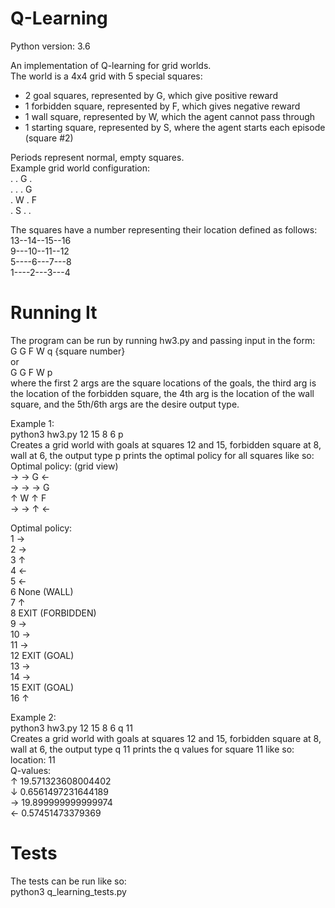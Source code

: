 # Q-Learning
Python version: 3.6  

An implementation of Q-learning for grid worlds.  
The world is a 4x4 grid with 5 special squares:  

- 2 goal squares, represented by G, which give positive reward
- 1 forbidden square, represented by F, which gives negative reward
- 1 wall square, represented by W, which the agent cannot pass through
- 1 starting square, represented by S, where the agent starts each episode (square #2)

Periods represent normal, empty squares.  
Example grid world configuration:  
.  .  G  .  
.  .  .  G  
.  W  .  F  
.  S  .  .  

The squares have a number representing their location defined as follows:  
13--14--15--16  
9---10--11--12  
5----6---7---8  
1----2---3---4  

# Running It
The program can be run by running hw3.py and passing input in the form:  
G G F W q {square number}  
or  
G G F W p  
where the first 2 args are the square locations of the goals, the third
arg is the location of the forbidden square, the 4th arg is the location of the
wall square, and the 5th/6th args are the desire output type.  

Example 1:  
python3 hw3.py 12 15 8 6 p  
Creates a grid world with goals at squares 12 and 15, forbidden square at
8, wall at 6, the output type p prints the optimal policy for all squares like so:  
Optimal policy: (grid view)  
→  →  G  ←  
→  →  →  G  
↑  W  ↑  F  
→  →  ↑  ←  

Optimal policy:  
1 →  
2 →  
3 ↑  
4 ←  
5 ←  
6 None (WALL)  
7 ↑  
8 EXIT (FORBIDDEN)  
9 →  
10 →  
11 →  
12 EXIT (GOAL)  
13 →  
14 →  
15 EXIT (GOAL)  
16 ↑  

Example 2:  
python3 hw3.py 12 15 8 6 q 11  
Creates a grid world with goals at squares 12 and 15, forbidden square at
8, wall at 6, the output type q 11 prints the q values for square 11 like so:  
location: 11  
Q-values:  
↑ 19.571323608004402  
↓ 0.6561497231644189  
→ 19.899999999999974  
← 0.57451473379369  

# Tests
The tests can be run like so:  
python3 q_learning_tests.py